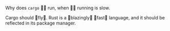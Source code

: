 Why does `cargo` 🏃‍♀️ run, when 🏃‍♀️ running is slow.

Cargo should 🚀fly🚀. Rust is a 🚀blazingly🚀 🚀fast🚀 language, and it should be reflected in its package manager.